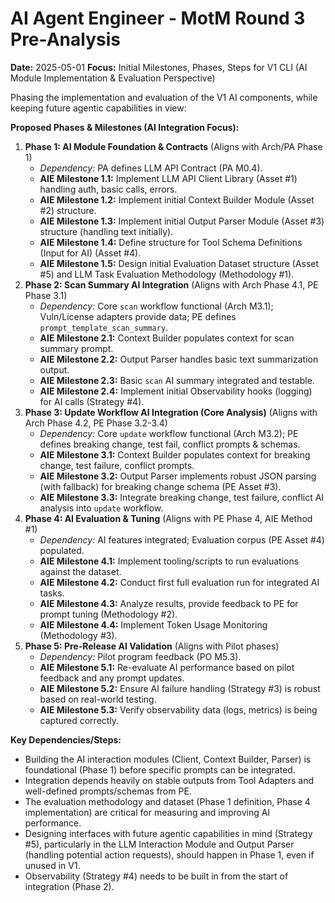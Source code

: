 # AI Agent Engineer - MotM Round 3 Pre-Analysis

**Date:** 2025-05-01
**Focus:** Initial Milestones, Phases, Steps for V1 CLI (AI Module Implementation & Evaluation Perspective)

Phasing the implementation and evaluation of the V1 AI components, while keeping future agentic capabilities in view:

**Proposed Phases & Milestones (AI Integration Focus):**

1.  **Phase 1: AI Module Foundation & Contracts** (Aligns with Arch/PA Phase 1)
    *   *Dependency:* PA defines LLM API Contract (PA M0.4).
    *   **AIE Milestone 1.1:** Implement LLM API Client Library (Asset #1) handling auth, basic calls, errors.
    *   **AIE Milestone 1.2:** Implement initial Context Builder Module (Asset #2) structure.
    *   **AIE Milestone 1.3:** Implement initial Output Parser Module (Asset #3) structure (handling text initially).
    *   **AIE Milestone 1.4:** Define structure for Tool Schema Definitions (Input for AI) (Asset #4).
    *   **AIE Milestone 1.5:** Design initial Evaluation Dataset structure (Asset #5) and LLM Task Evaluation Methodology (Methodology #1).
2.  **Phase 2: Scan Summary AI Integration** (Aligns with Arch Phase 4.1, PE Phase 3.1)
    *   *Dependency:* Core `scan` workflow functional (Arch M3.1); Vuln/License adapters provide data; PE defines `prompt_template_scan_summary`.
    *   **AIE Milestone 2.1:** Context Builder populates context for scan summary prompt.
    *   **AIE Milestone 2.2:** Output Parser handles basic text summarization output.
    *   **AIE Milestone 2.3:** Basic `scan` AI summary integrated and testable.
    *   **AIE Milestone 2.4:** Implement initial Observability hooks (logging) for AI calls (Strategy #4).
3.  **Phase 3: Update Workflow AI Integration (Core Analysis)** (Aligns with Arch Phase 4.2, PE Phase 3.2-3.4)
    *   *Dependency:* Core `update` workflow functional (Arch M3.2); PE defines breaking change, test fail, conflict prompts & schemas.
    *   **AIE Milestone 3.1:** Context Builder populates context for breaking change, test failure, conflict prompts.
    *   **AIE Milestone 3.2:** Output Parser implements robust JSON parsing (with fallback) for breaking change schema (PE Asset #3).
    *   **AIE Milestone 3.3:** Integrate breaking change, test failure, conflict AI analysis into `update` workflow.
4.  **Phase 4: AI Evaluation & Tuning** (Aligns with PE Phase 4, AIE Method #1)
    *   *Dependency:* AI features integrated; Evaluation corpus (PE Asset #4) populated.
    *   **AIE Milestone 4.1:** Implement tooling/scripts to run evaluations against the dataset.
    *   **AIE Milestone 4.2:** Conduct first full evaluation run for integrated AI tasks.
    *   **AIE Milestone 4.3:** Analyze results, provide feedback to PE for prompt tuning (Methodology #2).
    *   **AIE Milestone 4.4:** Implement Token Usage Monitoring (Methodology #3).
5.  **Phase 5: Pre-Release AI Validation** (Aligns with Pilot phases)
    *   *Dependency:* Pilot program feedback (PO M5.3).
    *   **AIE Milestone 5.1:** Re-evaluate AI performance based on pilot feedback and any prompt updates.
    *   **AIE Milestone 5.2:** Ensure AI failure handling (Strategy #3) is robust based on real-world testing.
    *   **AIE Milestone 5.3:** Verify observability data (logs, metrics) is being captured correctly.

**Key Dependencies/Steps:**
*   Building the AI interaction modules (Client, Context Builder, Parser) is foundational (Phase 1) before specific prompts can be integrated.
*   Integration depends heavily on stable outputs from Tool Adapters and well-defined prompts/schemas from PE.
*   The evaluation methodology and dataset (Phase 1 definition, Phase 4 implementation) are critical for measuring and improving AI performance.
*   Designing interfaces with future agentic capabilities in mind (Strategy #5), particularly in the LLM Interaction Module and Output Parser (handling potential action requests), should happen in Phase 1, even if unused in V1.
*   Observability (Strategy #4) needs to be built in from the start of integration (Phase 2). 